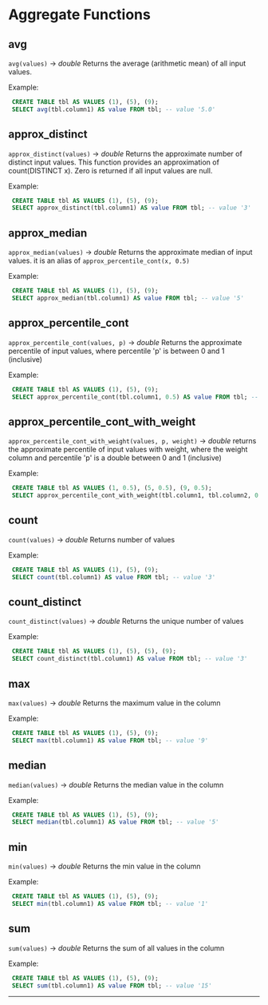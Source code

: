 # Aggregate Functions  

## avg

   `avg(values)` → *double*
Returns the average (arithmetic mean) of all input values.  

 
Example: 
```sql 
 CREATE TABLE tbl AS VALUES (1), (5), (9); 
 SELECT avg(tbl.column1) AS value FROM tbl; -- value '5.0' 
``` 
## approx_distinct

   `approx_distinct(values)` → *double*
Returns the approximate number of distinct input values. This function provides an approximation of count(DISTINCT x). Zero is returned if all input values are null. 

 
Example: 
```sql 
 CREATE TABLE tbl AS VALUES (1), (5), (9); 
 SELECT approx_distinct(tbl.column1) AS value FROM tbl; -- value '3' 
``` 
## approx_median

   `approx_median(values)` → *double*
Returns the approximate median of input values. it is an alias of `approx_percentile_cont(x, 0.5)` 

 
Example: 
```sql 
 CREATE TABLE tbl AS VALUES (1), (5), (9); 
 SELECT approx_median(tbl.column1) AS value FROM tbl; -- value '5' 
``` 
## approx_percentile_cont

   `approx_percentile_cont(values, p)` → *double*
Returns the approximate percentile of input values, where percentile 'p' is between 0 and 1 (inclusive) 

 
Example: 
```sql 
 CREATE TABLE tbl AS VALUES (1), (5), (9); 
 SELECT approx_percentile_cont(tbl.column1, 0.5) AS value FROM tbl; -- value '5' 
``` 
## approx_percentile_cont_with_weight

   `approx_percentile_cont_with_weight(values, p, weight)` → *double*
returns the approximate percentile of input values with weight, where the weight column and percentile 'p' is a double between 0 and 1 (inclusive) 

 
Example: 
```sql 
 CREATE TABLE tbl AS VALUES (1, 0.5), (5, 0.5), (9, 0.5); 
 SELECT approx_percentile_cont_with_weight(tbl.column1, tbl.column2, 0.5) AS value FROM tbl; -- value '7' 
``` 
## count

   `count(values)` → *double*
Returns number of values 

 
Example: 
```sql 
 CREATE TABLE tbl AS VALUES (1), (5), (9); 
 SELECT count(tbl.column1) AS value FROM tbl; -- value '3' 
``` 
## count_distinct

   `count_distinct(values)` → *double*
Returns the unique number of values 

 
Example: 
```sql 
 CREATE TABLE tbl AS VALUES (1), (5), (5), (9); 
 SELECT count_distinct(tbl.column1) AS value FROM tbl; -- value '3' 
``` 
## max

   `max(values)` → *double*
Returns the maximum value in the column 

 
Example: 
```sql 
 CREATE TABLE tbl AS VALUES (1), (5), (9); 
 SELECT max(tbl.column1) AS value FROM tbl; -- value '9' 
``` 
## median

   `median(values)` → *double*
Returns the median value in the column 

 
Example: 
```sql 
 CREATE TABLE tbl AS VALUES (1), (5), (9); 
 SELECT median(tbl.column1) AS value FROM tbl; -- value '5' 
``` 
## min

   `min(values)` → *double*
Returns the min value in the column 

 
Example: 
```sql 
 CREATE TABLE tbl AS VALUES (1), (5), (9); 
 SELECT min(tbl.column1) AS value FROM tbl; -- value '1' 
``` 
## sum

   `sum(values)` → *double*
Returns the sum of all values in the column 

 
Example: 
```sql 
 CREATE TABLE tbl AS VALUES (1), (5), (9); 
 SELECT sum(tbl.column1) AS value FROM tbl; -- value '15' 
``` 
-------------------------- 


